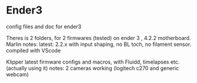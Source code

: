 # Ender3
config files and doc for ender3

Theres is 2 folders, for 2 firmwares (tested) on ender 3 , 4.2.2 motherboard.
Marlin
  notes: latest: 2.2.x with input shaping, no BL toch, no filament sensor. compiled with VScode
  
  
Klipper
latest firmware configs and macros, with Fluidd, timelapses etc. (actually using it)
  notes: 2 cameras working (logitech c270 and generic webcam)
  
